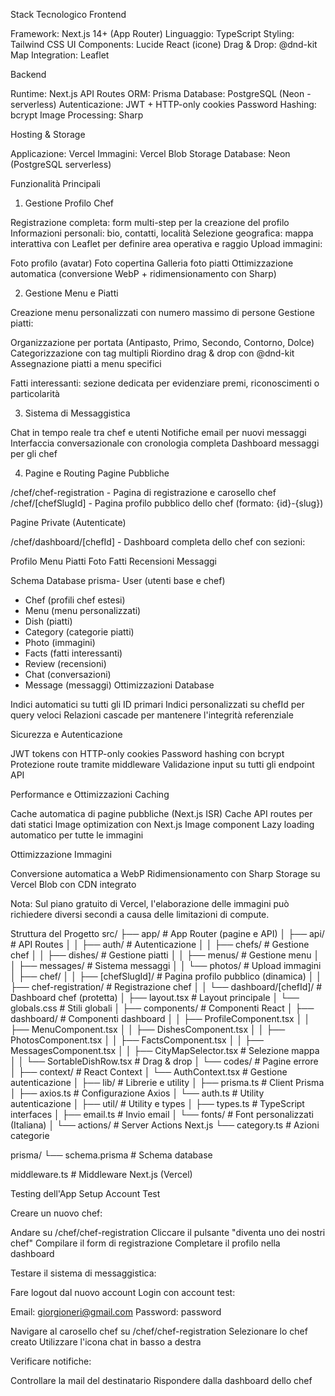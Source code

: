 Stack Tecnologico
Frontend

Framework: Next.js 14+ (App Router)
Linguaggio: TypeScript
Styling: Tailwind CSS
UI Components: Lucide React (icone)
Drag & Drop: @dnd-kit
Map Integration: Leaflet

Backend

Runtime: Next.js API Routes
ORM: Prisma
Database: PostgreSQL (Neon - serverless)
Autenticazione: JWT + HTTP-only cookies
Password Hashing: bcrypt
Image Processing: Sharp

Hosting & Storage

Applicazione: Vercel
Immagini: Vercel Blob Storage
Database: Neon (PostgreSQL serverless)

Funzionalità Principali

1. Gestione Profilo Chef

Registrazione completa: form multi-step per la creazione del profilo
Informazioni personali: bio, contatti, località
Selezione geografica: mappa interattiva con Leaflet per definire area operativa e raggio
Upload immagini:

Foto profilo (avatar)
Foto copertina
Galleria foto piatti
Ottimizzazione automatica (conversione WebP + ridimensionamento con Sharp)

2. Gestione Menu e Piatti

Creazione menu personalizzati con numero massimo di persone
Gestione piatti:

Organizzazione per portata (Antipasto, Primo, Secondo, Contorno, Dolce)
Categorizzazione con tag multipli
Riordino drag & drop con @dnd-kit
Assegnazione piatti a menu specifici

Fatti interessanti: sezione dedicata per evidenziare premi, riconoscimenti o particolarità

3. Sistema di Messaggistica

Chat in tempo reale tra chef e utenti
Notifiche email per nuovi messaggi
Interfaccia conversazionale con cronologia completa
Dashboard messaggi per gli chef

4. Pagine e Routing
   Pagine Pubbliche

/chef/chef-registration - Pagina di registrazione e carosello chef
/chef/[chefSlugId] - Pagina profilo pubblico dello chef (formato: {id}-{slug})

Pagine Private (Autenticate)

/chef/dashboard/[chefId] - Dashboard completa dello chef con sezioni:

Profilo
Menu
Piatti
Foto
Fatti
Recensioni
Messaggi

Schema Database
prisma- User (utenti base e chef)

- Chef (profili chef estesi)
- Menu (menu personalizzati)
- Dish (piatti)
- Category (categorie piatti)
- Photo (immagini)
- Facts (fatti interessanti)
- Review (recensioni)
- Chat (conversazioni)
- Message (messaggi)
  Ottimizzazioni Database

Indici automatici su tutti gli ID primari
Indici personalizzati su chefId per query veloci
Relazioni cascade per mantenere l'integrità referenziale

Sicurezza e Autenticazione

JWT tokens con HTTP-only cookies
Password hashing con bcrypt
Protezione route tramite middleware
Validazione input su tutti gli endpoint API

Performance e Ottimizzazioni
Caching

Cache automatica di pagine pubbliche (Next.js ISR)
Cache API routes per dati statici
Image optimization con Next.js Image component
Lazy loading automatico per tutte le immagini

Ottimizzazione Immagini

Conversione automatica a WebP
Ridimensionamento con Sharp
Storage su Vercel Blob con CDN integrato

Nota: Sul piano gratuito di Vercel, l'elaborazione delle immagini può richiedere diversi secondi a causa delle limitazioni di compute.

Struttura del Progetto
src/
├── app/ # App Router (pagine e API)
│ ├── api/ # API Routes
│ │ ├── auth/ # Autenticazione
│ │ ├── chefs/ # Gestione chef
│ │ ├── dishes/ # Gestione piatti
│ │ ├── menus/ # Gestione menu
│ │ ├── messages/ # Sistema messaggi
│ │ └── photos/ # Upload immagini
│ ├── chef/
│ │ ├── [chefSlugId]/ # Pagina profilo pubblico (dinamica)
│ │ ├── chef-registration/ # Registrazione chef
│ │ └── dashboard/[chefId]/ # Dashboard chef (protetta)
│ ├── layout.tsx # Layout principale
│ └── globals.css # Stili globali
│
├── components/ # Componenti React
│ ├── dashboard/ # Componenti dashboard
│ │ ├── ProfileComponent.tsx
│ │ ├── MenuComponent.tsx
│ │ ├── DishesComponent.tsx
│ │ ├── PhotosComponent.tsx
│ │ ├── FactsComponent.tsx
│ │ ├── MessagesComponent.tsx
│ │ ├── CityMapSelector.tsx # Selezione mappa
│ │ └── SortableDishRow.tsx # Drag & drop
│ └── codes/ # Pagine errore
│
├── context/ # React Context
│ └── AuthContext.tsx # Gestione autenticazione
│
├── lib/ # Librerie e utility
│ ├── prisma.ts # Client Prisma
│ ├── axios.ts # Configurazione Axios
│ └── auth.ts # Utility autenticazione
│
├── util/ # Utility e types
│ ├── types.ts # TypeScript interfaces
│ ├── email.ts # Invio email
│ └── fonts/ # Font personalizzati (Italiana)
│
└── actions/ # Server Actions Next.js
└── category.ts # Azioni categorie

prisma/
└── schema.prisma # Schema database

middleware.ts # Middleware Next.js (Vercel)

Testing dell'App
Setup Account Test

Creare un nuovo chef:

Andare su /chef/chef-registration
Cliccare il pulsante "diventa uno dei nostri chef"
Compilare il form di registrazione
Completare il profilo nella dashboard

Testare il sistema di messaggistica:

Fare logout dal nuovo account
Login con account test:

Email: giorgioneri@gmail.com
Password: password

Navigare al carosello chef su /chef/chef-registration
Selezionare lo chef creato
Utilizzare l'icona chat in basso a destra

Verificare notifiche:

Controllare la mail del destinatario
Rispondere dalla dashboard dello chef
